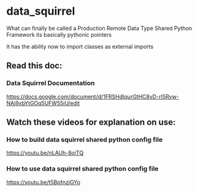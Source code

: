 # data_squirrel
What can finally be called a Production Remote Data Type Shared Python Framework
its basically pythonic pointers

It has the ability now to import classes as external imports

## Read this doc:

### Data Squirrel Documentation
https://docs.google.com/document/d/1FRSHdIqurGtHC8vD-rI5Ryw-NAj9xbYtGOq5UFW55iU/edit


## Watch these videos for explanation on use:

### How to build data squirrel shared python config file
https://youtu.be/nLAUh-8oiTQ

### How to use data squirrel shared python config file
https://youtu.be/t5BpfnzjGYo